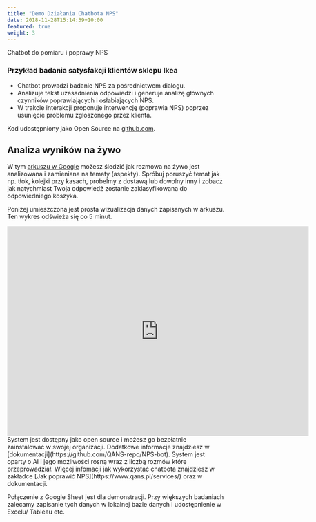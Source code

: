 ```yaml
---
title: "Demo Działania Chatbota NPS"
date: 2018-11-28T15:14:39+10:00
featured: true
weight: 3
---
```


Chatbot do pomiaru i poprawy NPS 

<div id="webchat"></div>
<script src="https://cdn.jsdelivr.net/npm/rasa-webchat@0.11.11/lib/index.min.js"></script>

<script>
  window.onload = WebChat.open;
  WebChat.default.init({
    selector: "#webchat",
    initPayload: "/przywitaj",
    inputTextFieldHint: "Napisz coś",
    socketUrl: "https://test.qans.pl",
    socketPath: "/socket.io/",
    title: "Demo badania NPS",
    subtitle: "Twoje doświadczenia z IKEA",
    params: {"storage": "session"} // can be set to "local"  or "session". details in storage section.
  })
  
</script>

### Przykład badania satysfakcji klientów sklepu Ikea 

- Chatbot prowadzi badanie NPS za pośrednictwem dialogu.
- Analizuje tekst uzasadnienia odpowiedzi i generuje analizę głównych czynników poprawiających i osłabiających NPS.
- W trakcie interakcji proponuje interwencję (poprawia NPS) poprzez usunięcie problemu zgłoszonego przez klienta.

Kod udostępniony jako Open Source na [github.com](https://github.com/QANS-repo/NPS-bot).
 
## Analiza wyników na żywo 

W tym [arkuszu w Google](https://docs.google.com/spreadsheets/d/1z75IvbADrUG6475gyoXVgpmciNvje0NsHi4xcOg17O0/edit?usp=sharing)
 możesz śledzić jak rozmowa na żywo jest analizowana i zamieniana na tematy (aspekty). 
Spróbuj poruszyć temat jak np. tłok, kolejki przy kasach, probelmy z dostawą lub dowolny inny i zobacz jak natychmiast Twoja odpowiedź zostanie zaklasyfikowana do odpowiedniego koszyka.

Poniżej umieszczona jest prosta wizualizacja danych zapisanych w arkuszu. Ten wykres odświeża się co 5 minut.  
<iframe width="699" height="485" seamless frameborder="0" scrolling="no" src="https://docs.google.com/spreadsheets/d/e/2PACX-1vQu73zPf0UhLO0UrY5Oce9RcUHaYnz4kt2ZSXyaC60kFIKupw4KarkOfNIiHRgp4dkkvrdWDzjeNVbs/pubchart?oid=400435005&amp;format=interactive"></iframe>
System jest dostępny jako open source i możesz go bezpłatnie zainstalować w swojej organizacji. Dodatkowe informacje znajdziesz w [dokumentacji](https://github.com/QANS-repo/NPS-bot).
System jest oparty o AI i jego możliwości rosną wraz z liczbą rozmów które przeprowadział.
Więcej infomacji jak wykorzystać chatbota znajdziesz w zakładce [Jak poprawić NPS](https://www.qans.pl/services/) oraz w dokumentacji.

Połączenie z Google Sheet jest dla demonstracji. Przy większych badaniach zalecamy zapisanie tych danych w lokalnej bazie danych i udostępnienie w Excelu/ Tableau etc.  

 








 

